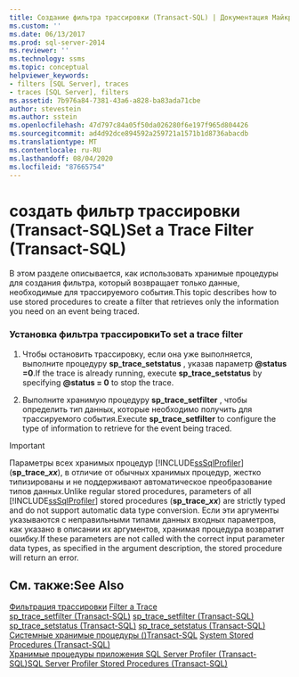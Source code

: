 ```yaml
---
title: Создание фильтра трассировки (Transact-SQL) | Документация Майкрософт
ms.custom: ''
ms.date: 06/13/2017
ms.prod: sql-server-2014
ms.reviewer: ''
ms.technology: ssms
ms.topic: conceptual
helpviewer_keywords:
- filters [SQL Server], traces
- traces [SQL Server], filters
ms.assetid: 7b976a84-7381-43a6-a828-ba83ada71cbe
author: stevestein
ms.author: sstein
ms.openlocfilehash: 47d797c84a05f50da026280f6e197f965d804426
ms.sourcegitcommit: ad4d92dce894592a259721a1571b1d8736abacdb
ms.translationtype: MT
ms.contentlocale: ru-RU
ms.lasthandoff: 08/04/2020
ms.locfileid: "87665754"
---
```

# <a name="set-a-trace-filter-transact-sql"></a><span data-ttu-id="93f79-102">создать фильтр трассировки (Transact-SQL)</span><span class="sxs-lookup"><span data-stu-id="93f79-102">Set a Trace Filter (Transact-SQL)</span></span>
  <span data-ttu-id="93f79-103">В этом разделе описывается, как использовать хранимые процедуры для создания фильтра, который возвращает только данные, необходимые для трассируемого события.</span><span class="sxs-lookup"><span data-stu-id="93f79-103">This topic describes how to use stored procedures to create a filter that retrieves only the information you need on an event being traced.</span></span>  
  
### <a name="to-set-a-trace-filter"></a><span data-ttu-id="93f79-104">Установка фильтра трассировки</span><span class="sxs-lookup"><span data-stu-id="93f79-104">To set a trace filter</span></span>  
  
1.  <span data-ttu-id="93f79-105">Чтобы остановить трассировку, если она уже выполняется, выполните процедуру **sp_trace_setstatus** , указав параметр **@status =0**.</span><span class="sxs-lookup"><span data-stu-id="93f79-105">If the trace is already running, execute **sp_trace_setstatus** by specifying **@status = 0** to stop the trace.</span></span>  
  
2.  <span data-ttu-id="93f79-106">Выполните хранимую процедуру **sp_trace_setfilter** , чтобы определить тип данных, которые необходимо получить для трассируемого события.</span><span class="sxs-lookup"><span data-stu-id="93f79-106">Execute **sp_trace_setfilter** to configure the type of information to retrieve for the event being traced.</span></span>  
  
> [!IMPORTANT]
>  <span data-ttu-id="93f79-107">Параметры всех хранимых процедур [!INCLUDE[ssSqlProfiler](../../includes/sssqlprofiler-md.md)] (<strong>sp_trace_*xx*</strong>), в отличие от обычных хранимых процедур, жестко типизированы и не поддерживают автоматическое преобразование типов данных.</span><span class="sxs-lookup"><span data-stu-id="93f79-107">Unlike regular stored procedures, parameters of all [!INCLUDE[ssSqlProfiler](../../includes/sssqlprofiler-md.md)] stored procedures (<strong>sp_trace_*xx*</strong>) are strictly typed and do not support automatic data type conversion.</span></span> <span data-ttu-id="93f79-108">Если эти аргументы указываются с неправильными типами данных входных параметров, как указано в описании их аргументов, хранимая процедура возвратит ошибку.</span><span class="sxs-lookup"><span data-stu-id="93f79-108">If these parameters are not called with the correct input parameter data types, as specified in the argument description, the stored procedure will return an error.</span></span>  
  
## <a name="see-also"></a><span data-ttu-id="93f79-109">См. также:</span><span class="sxs-lookup"><span data-stu-id="93f79-109">See Also</span></span>  
 <span data-ttu-id="93f79-110">[Фильтрация трассировки](../../relational-databases/sql-trace/filter-a-trace.md) </span><span class="sxs-lookup"><span data-stu-id="93f79-110">[Filter a Trace](../../relational-databases/sql-trace/filter-a-trace.md) </span></span>  
 <span data-ttu-id="93f79-111">[sp_trace_setfilter &#40;Transact-SQL&#41;](/sql/relational-databases/system-stored-procedures/sp-trace-setfilter-transact-sql) </span><span class="sxs-lookup"><span data-stu-id="93f79-111">[sp_trace_setfilter &#40;Transact-SQL&#41;](/sql/relational-databases/system-stored-procedures/sp-trace-setfilter-transact-sql) </span></span>  
 <span data-ttu-id="93f79-112">[sp_trace_setstatus &#40;Transact-SQL&#41;](/sql/relational-databases/system-stored-procedures/sp-trace-setstatus-transact-sql) </span><span class="sxs-lookup"><span data-stu-id="93f79-112">[sp_trace_setstatus &#40;Transact-SQL&#41;](/sql/relational-databases/system-stored-procedures/sp-trace-setstatus-transact-sql) </span></span>  
 <span data-ttu-id="93f79-113">[Системные хранимые процедуры &#40;&#41;Transact-SQL](/sql/relational-databases/system-stored-procedures/system-stored-procedures-transact-sql) </span><span class="sxs-lookup"><span data-stu-id="93f79-113">[System Stored Procedures &#40;Transact-SQL&#41;](/sql/relational-databases/system-stored-procedures/system-stored-procedures-transact-sql) </span></span>  
 [<span data-ttu-id="93f79-114">Хранимые процедуры приложения SQL Server Profiler (Transact-SQL)</span><span class="sxs-lookup"><span data-stu-id="93f79-114">SQL Server Profiler Stored Procedures &#40;Transact-SQL&#41;</span></span>](/sql/relational-databases/system-stored-procedures/sql-server-profiler-stored-procedures-transact-sql)  
  
  
